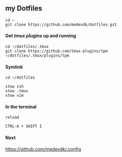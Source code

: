 ## my Dotfiles

```
cd ~
git clone https://github.com/medevdk/dotfiles.git
```

#### Get _tmux plugins_ up and running

```
cd ~/dotfiles/.tmux
git clone https://github.com/tmux-plugins/tpm ~/dotfiles/.tmux/plugins/tpm
```

#### Symlink

```
cd ~/dotfiles

stow zsh
stow .tmux
stow vim
```

#### In the terminal

```
reload

CTRL-A + SHIFT I
```

#### Next
https://github.com/medevdk/.config
